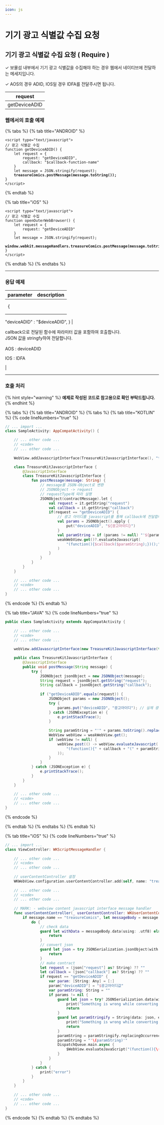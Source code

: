 ```yaml
---
icon: js
---
```


# 기기 광고 식별값 수집 요청

## 기기 광고 식별값 수집 요청 ( Require ) <a href="#window.open" id="window.open"></a>

✓ 보물섬 내부에서 기기 광고 식별값을 수집해야 하는 경우 웹에서 네이티브에 전달하는 메세지입니다.

✓ AOS의 경우 ADID, IOS일 경우 IDFA를 전달주시면 됩니다.

| request       |
| ------------- |
| getDeviceADID |

### 웹에서의 호출 예제

{% tabs %}
{% tab title="ANDROID" %}
<pre class="language-javascript" data-line-numbers><code class="lang-javascript">&#x3C;script type="text/javascript">
// 광고 식별값 수집
function getDeviceADID() {
    let request = {
        request: "getDeviceADID",
        callback: "$callback-function-name"
    }
    let message = JSON.stringify(request);
<strong>    treasureComics.postMessage(message.toString());
</strong>}
&#x3C;/script>
</code></pre>
{% endtab %}

{% tab title="iOS" %}
<pre class="language-javascript" data-line-numbers><code class="lang-javascript">&#x3C;script type="text/javascript">
// 광고 식별값 수집
function openOuterWebBrowser() {
    let request = {
        request: "getDeviceADID"
    }
    let message = JSON.stringify(request);
<strong>    window.webkit.messageHandlers.treasureComics.postMessage(message.toString());
</strong>}
&#x3C;/script>
</code></pre>
{% endtab %}
{% endtabs %}

***

### 응답 예제

| parameter                                                                                            | description                                                                                                         |
| ---------------------------------------------------------------------------------------------------- | ------------------------------------------------------------------------------------------------------------------- |
| <pre class="language-json"><code class="lang-json">{
  "deviceADID" : "$deviceADID",
}
</code></pre> | <p>callback으로 전달된 함수에 파라미터 값을 포함하여 호출합니다.<br>JSON 값을 stringfy하여 전달합니다.<br><br>AOS : deviceADID</p><p>IOS : IDFA</p> |

***

### 호출 처리

{% hint style="warning" %}
**예제로 작성된 코드로 참고용으로 확인 부탁드립니다.**
{% endhint %}

{% tabs %}
{% tab title="ANDROID" %}
{% tabs %}
{% tab title="KOTLIN" %}
{% code lineNumbers="true" %}
```kotlin
// ... import ...
class SampleActivity: AppCompatActivity() {

    // ... other code ...
    // <code>
    // ... other code ...
    
    WebView.addJavascriptInterface(TreasureKitJavascriptInterface(), "treasureComics")

    class TreasureKitJavascriptInterface {
        @JavascriptInterface
        class TreasureKitJavascriptInterface {
            fun postMessage(message: String) {     
                // message를 JSON-Object로 변환
                // JSONObject -> request
                // requestType에 따라 실행
                JSONObject(contractMessage).let {
                    val request = it.getString("request")
                    val callback = it.getString("callback")
                    if(request == "getDeviceADID") {
                        // 광고 아이디를 javascript를 통해 callback에 전달합니다.
                        val params = JSONObject().apply {
                            put("deviceADID", "${광고아이디}")
                        }
                        val paramString = if (params != null) "'${params.toString().replace("\"", "\\\"")}'" else ""
                        weakWebView.get()?.evaluateJavascript(
                            "(function(){$callback($paramString);})();", null
                        )
                    }
                }
            }
        }
    }
    
    // ... other code ...
    // <code>
    // ... other code ...
}
```
{% endcode %}
{% endtab %}

{% tab title="JAVA" %}
{% code lineNumbers="true" %}
```java
public class SampleActivity extends AppCompatActivity {
    
    // ... other code ...
    // <code>
    // ... other code ...
    
    webView.addJavascriptInterface(new TreasureKitJavascriptInterface(this), "treasureComics");

    public class TreasureKitJavascriptInterface {
        @JavascriptInterface
        public void postMessage(String message) {
            try {
                JSONObject jsonObject = new JSONObject(message);
                String request = jsonObject.getString("request");
                String callback = jsonObject.getString("callback");
    
                if ("getDeviceADID".equals(request)) {
                    JSONObject params = new JSONObject();
                    try {
                        params.put("deviceADID", "광고아이디"); // 실제 광고 ID로 변경 필요
                    } catch (JSONException e) {
                        e.printStackTrace();
                    }
    
                    String paramString = "'" + params.toString().replace("\"", "\\\"") + "'";
                    WebView webView = weakWebView.get();
                    if (webView != null) {
                        webView.post(() -> webView.evaluateJavascript(
                            "(function(){" + callback + "(" + paramString + ");})();", null
                        ));
                    }
                }
            } catch (JSONException e) {
                e.printStackTrace();
            }
        }
    }
    
    // ... other code ...
    // <code>
    // ... other code ...
}
```
{% endcode %}


{% endtab %}
{% endtabs %}
{% endtab %}

{% tab title="iOS" %}
{% code lineNumbers="true" %}
```swift
// ... import ...
class ViewController: WKScriptMessageHandler {
    
    // ... other code ...
    // <code>
    // ... other code ...
    
    // userContentController 설정
    WKWebView.configuration.userContentController.add(self, name: "treasureComics")
    
    // ... other code ...
    // <code>
    // ... other code ...
    
    // MARK: - webview content javascript interface message handler
    func userContentController(_ userContentController: WKUserContentController, didReceive message: WKScriptMessage) {
        if message.name == "treasureComics", let messageBody = message.body as? String {
            do {
                // check data
                guard let withData = messageBody.data(using: .utf8) else {
                    return
                }
                // convert json
                guard let json = try JSONSerialization.jsonObject(with: withData, options: .allowFragments) as? [String: AnyObject] else {
                    return
                }
                // make contract
                let request = (json["request"] as? String) ?? ""
                let callback = (json["callback"] as? String) ?? ""
                if request == "getDeviceADID" {
                    var param: [String: Any] = [:]
                    param["deviceADID"] = "$광고아이디값"
                    var paramString: String = ""
                    if params != nil {
                        guard let json = try? JSONSerialization.data(withJSONObject: params!, options: .fragmentsAllowed) else {
                            print("Something is wrong while converting dictionary to JSON data.")
                            return
                        }
                        guard let paramStringify = String(data: json, encoding: .utf8) else {
                            print("Something is wrong while converting JSON data to JSON string.")
                            return
                        }
                        paramString = paramStringify.replacingOccurrences(of: "\"", with: "\\\"")
                        paramString = "'\(paramString)'"
                        DispatchQueue.main.async {
                            $WebView.evaluateJavaScript("(function(){\(callback)(\(paramString));})();")
                        }
                    }                
                }
            } catch {
                print("error")
            }
        }
    }
    
    // ... other code ...
    // <code>
    // ... other code ...
}
```
{% endcode %}
{% endtab %}
{% endtabs %}




